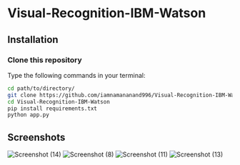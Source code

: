 # Visual-Recognition-IBM-Watson



## Installation

### Clone this repository

Type the following commands in your terminal:
```bash
cd path/to/directory/
git clone https://github.com/iamnamananand996/Visual-Recognition-IBM-Watson
cd Visual-Recognition-IBM-Watson
pip install requirements.txt
python app.py
```

## Screenshots


![Screenshot (14)](https://user-images.githubusercontent.com/47034273/66507475-e5cb5400-eaec-11e9-83ba-7dea334a257c.png)
![Screenshot (8)](https://user-images.githubusercontent.com/47034273/66507477-e5cb5400-eaec-11e9-9af5-af40746195e0.png)
![Screenshot (11)](https://user-images.githubusercontent.com/47034273/66507480-e5cb5400-eaec-11e9-900e-ba4884f26ff1.png)
![Screenshot (13)](https://user-images.githubusercontent.com/47034273/66507483-e663ea80-eaec-11e9-973b-f74bd32b21b6.png)
